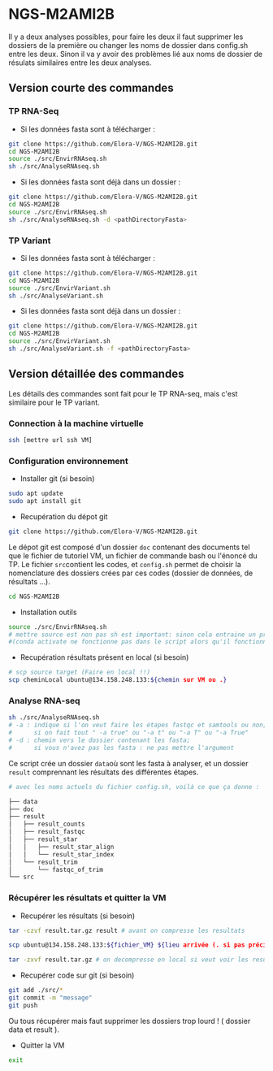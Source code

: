 # NGS-M2AMI2B

Il y a deux analyses possibles, pour faire les deux il faut supprimer les dossiers de la première ou changer les noms de dossier dans config.sh entre les deux. Sinon il va y avoir des problèmes lié aux noms de dossier de résulats similaires entre les deux analyses.

<h2> Version courte des commandes </h2>

<h3> TP RNA-Seq </h3>


- Si les données fasta sont à télécharger :

```bash
git clone https://github.com/Elora-V/NGS-M2AMI2B.git
cd NGS-M2AMI2B
source ./src/EnvirRNAseq.sh
sh ./src/AnalyseRNAseq.sh
 ```

- Si les données fasta sont déjà dans un dossier :

```bash
git clone https://github.com/Elora-V/NGS-M2AMI2B.git
cd NGS-M2AMI2B
source ./src/EnvirRNAseq.sh
sh ./src/AnalyseRNAseq.sh -d <pathDirectoryFasta>
 ```

<h3> TP Variant </h3>

- Si les données fasta sont à télécharger :

```bash
git clone https://github.com/Elora-V/NGS-M2AMI2B.git
cd NGS-M2AMI2B
source ./src/EnvirVariant.sh
sh ./src/AnalyseVariant.sh
 ```

- Si les données fasta sont déjà dans un dossier :

```bash
git clone https://github.com/Elora-V/NGS-M2AMI2B.git
cd NGS-M2AMI2B
source ./src/EnvirVariant.sh
sh ./src/AnalyseVariant.sh -f <pathDirectoryFasta>
 ```

<h2> Version détaillée des commandes </h2>

Les détails des commandes sont fait pour le TP RNA-seq, mais c'est similaire pour le TP variant.

<h3> Connection à la machine virtuelle </h3>


```bash
ssh [mettre url ssh VM]
```

<h3> Configuration environnement </h3>

- Installer git (si besoin)

```bash
sudo apt update
sudo apt install git
```
  
- Recupération du dépot git
  
```bash
git clone https://github.com/Elora-V/NGS-M2AMI2B.git
 ```

Le dépot git est composé d'un dossier `doc` contenant des documents tel que le fichier de tutoriel VM, un fichier de commande bash ou l'énoncé du TP. Le fichier `src`contient les codes, et `config.sh` permet de choisir la nomenclature des dossiers crées par ces codes (dossier de données, de résultats ...).

```bash
cd NGS-M2AMI2B
```

- Installation outils

```bash 
source ./src/EnvirRNAseq.sh 
# mettre source est non pas sh est important: sinon cela entraine un probleme d'environnement conda 
#(conda activate ne fonctionne pas dans le script alors qu'il fonctionne en ligne de commande directement dans le terminal)
```

- Recupération résultats présent en local (si besoin)

```bash
# scp source target (Faire en local !!)
scp cheminLocal ubuntu@134.158.248.133:${chemin sur VM ou .}
```

<h3> Analyse RNA-seq </h3>

```bash 
sh ./src/AnalyseRNAseq.sh
# -a : indique si l'on veut faire les étapes fastqc et samtools ou non;
#      si on fait tout " -a true" ou "-a t" ou "-a T" ou "-a True"
# -d : chemin vers le dossier contenant les fasta;
#      si vous n'avez pas les fasta : ne pas mettre l'argument

```

Ce script crée un dossier `data`où sont les fasta à analyser, et un dossier `result` comprennant les résultats des différentes étapes.

```bash
# avec les noms actuels du fichier config.sh, voilà ce que ça donne :

├── data
├── doc
├── result
│   ├── result_counts
│   ├── result_fastqc
│   ├── result_star
│   │   ├── result_star_align
│   │   └── result_star_index
│   └── result_trim
│       └── fastqc_of_trim
└── src

``` 

<h3> Récupérer les résultats et quitter la VM </h3>

- Recupérer les résultats (si besoin)
  
```bash
tar -czvf result.tar.gz result # avant on compresse les resultats

```

```bash
scp ubuntu@134.158.248.133:${fichier_VM} ${lieu arrivée (. si pas précision)} #remplacer url VM, (Faire en local !!)
```

```bash
tar -zxvf result.tar.gz # on decompresse en local si veut voir les resultats
```

- Recupérer code sur git (si besoin)

```bash 
git add ./src/*
git commit -m "message"
git push
```
Ou tous récupérer mais faut supprimer les dossiers trop lourd ! ( dossier data et result ).
  
- Quitter la VM

```bash
exit
```




